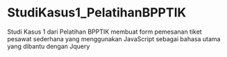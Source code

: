 # StudiKasus1_PelatihanBPPTIK
Studi Kasus 1 dari Pelatihan BPPTIK membuat form pemesanan tiket pesawat sederhana yang menggunakan JavaScript sebagai bahasa utama yang dibantu dengan Jquery
